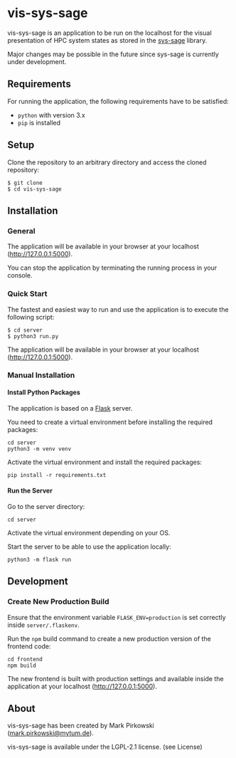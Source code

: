 # vis-sys-sage

vis-sys-sage is an application to be run on the localhost for the visual presentation of HPC system states as stored in
the [sys-sage](https://github.com/caps-tum/sys-sage) library.

Major changes may be possible in the future since sys-sage is currently under development.

## Requirements

For running the application, the following requirements have to be satisfied:

- `python` with version 3.x
- `pip` is installed

## Setup

Clone the repository to an arbitrary directory and access the cloned repository:

```console
$ git clone 
$ cd vis-sys-sage
```

## Installation

### General

The application will be available in your browser at your localhost (http://127.0.0.1:5000).

You can stop the application by terminating the running process in your console.

### Quick Start

The fastest and easiest way to run and use the application is to execute the following script:

```console
$ cd server
$ python3 run.py
```

The application will be available in your browser at your localhost (http://127.0.0.1:5000).

### Manual Installation

#### Install Python Packages

The application is based on a [Flask](https://flask.palletsprojects.com/en/2.1.x/) server.

You need to create a virtual environment before installing the required packages:

```console
cd server
python3 -m venv venv
```

Activate the virtual environment and install the required packages:

```console
pip install -r requirements.txt
```

#### Run the Server

Go to the server directory:

```console
cd server
```

Activate the virtual environment depending on your OS.

Start the server to be able to use the application locally:

```console
python3 -m flask run 
```

## Development

### Create New Production Build

Ensure that the environment variable `FLASK_ENV=production` is set correctly inside `server/.flaskenv`.

Run the `npm` build command to create a new production version of the frontend code:

```console
cd frontend
npm build
```

The new frontend is built with production settings and available inside the application at your
localhost (http://127.0.0.1:5000).

## About

vis-sys-sage has been created by Mark Pirkowski ([mark.pirkowski@mytum.de](mark.pirkowski@mytum.de)).

vis-sys-sage is available under the LGPL-2.1 license. (see License)